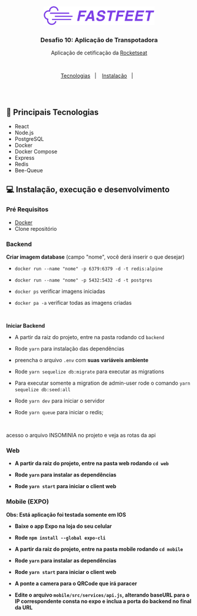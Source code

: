 <h1 align="center">
  <img alt="Fastfeet" title="Fastfeet" src="https://github.com/Rocketseat/bootcamp-gostack-desafio-09/blob/master/.github/logo.png" width="300px" />
</h1>

<h3 align="center">
 Desafio 10: Aplicação de Transpotadora 
</h3>

<p align="center"> Aplicação de cetificação da <a href="https://rocketseat.com.br/">Rocketseat</a></p> 
<br/>

<p align="center">
  <a href="#-principais-tecnologias">Tecnologias</a>&nbsp;&nbsp;&nbsp;|&nbsp;&nbsp;&nbsp;
  <a href="#-instalação-execução-e-desenvolvimento">Instalação</a>&nbsp;&nbsp;&nbsp;|&nbsp;&nbsp;&nbsp;
</p>
<br/>
<br/>

## 🚀 Principais Tecnologias
- React
- Node.js
- PostgreSQL
- Docker
- Docker Compose
- Express
- Redis
- Bee-Queue

## 💻 Instalação, execução e desenvolvimento

### Pré Requisitos
- <a href='https://www.docker.com/'>Docker</a>
- Clone repositório

### Backend  
 <strong>Criar imagem database</strong> (campo "nome", você derá inserir o que desejar)
 - `docker run --name "nome" -p 6379:6379 -d -t redis:alpine` 
 
 - `docker run --name "nome" -p 5432:5432 -d -t postgres` 
 
 - `docker ps` verificar imagens iniciadas
 
 - `docker pa -a` verificar todas as imagens criadas 
 
 <br/>
 
 <strong>Iniciar Backend</strong>
 <br/>

- A partir da raiz do projeto, entre na pasta rodando cd `backend`

- Rode `yarn` para instalação das dependências

- preencha o arquivo `.env` com <strong>suas variáveis ambiente</strong>

- Rode `yarn sequelize db:migrate` para executar as migrations

- Para executar somente a migration de admin-user rode o comando `yarn sequelize db:seed:all`

- Rode `yarn dev` para iniciar o servidor

- Rode `yarn queue` para iniciar o redis;
<br/>

acesso o arquivo INSOMINIA no projeto e veja as rotas da api


<b/>

### Web
- A partir da raiz do projeto, entre na pasta web rodando `cd web`

- Rode `yarn` para instalar as dependências

- Rode `yarn start` para iniciar o client web
<b/>

### Mobile (EXPO)
  Obs: Está aplicação foi testada somente em IOS
  
- Baixe o app Expo na loja do seu celular

- Rode `npm install --global expo-cli`

- A partir da raiz do projeto, entre na pasta mobile rodando `cd mobile`

- Rode `yarn` para instalar as dependências

- Rode `yarn start` para iniciar o client web

- A ponte a camera para o QRCode que irá paracer

- Edite o arquivo `mobile/src/services/api.js`, alterando baseURL para o IP correspondente consta no expo e inclua a porta do backend no final da URL
<b/>




